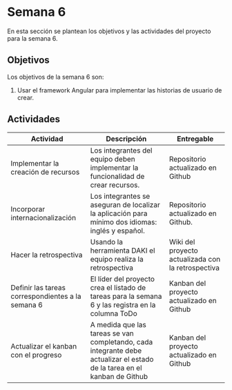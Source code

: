 # Semana 6

En esta sección se plantean los objetivos y las actividades del proyecto para la semana 6.

## Objetivos 

Los objetivos de la semana 6 son: 

1. Usar el framework Angular para implementar las historias de usuario de crear.

## Actividades 

| Actividad | Descripción | Entregable |
|---|---|---|
| Implementar la creación de recursos | Los integrantes del equipo deben implementar la funcionalidad de crear recursos. | Repositorio actualizado en Github | 
| Incorporar internacionalización | Los integrantes se aseguran de localizar la aplicación para mínimo dos idiomas: inglés y español. | Repositorio actualizado en Github. | 
| Hacer la retrospectiva | Usando la herramienta DAKI el equipo realiza la retrospectiva | Wiki del proyecto actualizada con la retrospectiva |
| Definir las tareas correspondientes a la semana 6 | El líder del proyecto crea el listado de tareas para la semana 6 y las registra en la columna ToDo | Kanban del proyecto actualizado en Github|
| Actualizar el kanban con el progreso | A medida que las tareas se van completando, cada integrante debe actualizar el estado de la tarea en el kanban de Github| Kanban del proyecto actualizado en Github |

